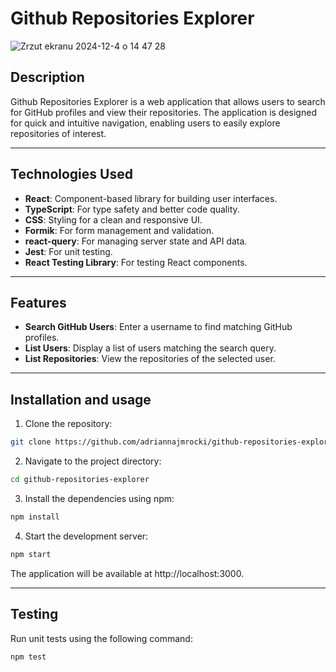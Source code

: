 # Github Repositories Explorer
![Zrzut ekranu 2024-12-4 o 14 47 28](https://github.com/user-attachments/assets/661c3518-0ce5-42b7-8cbf-4327cc893fc9)

## Description
Github Repositories Explorer is a web application that allows users to search for GitHub profiles and view their repositories. The application is designed for quick and intuitive navigation, enabling users to easily explore repositories of interest.

---

## Technologies Used
- **React**: Component-based library for building user interfaces.
- **TypeScript**: For type safety and better code quality.
- **CSS**: Styling for a clean and responsive UI.
- **Formik**: For form management and validation.
- **react-query**: For managing server state and API data.
- **Jest**: For unit testing.
- **React Testing Library**: For testing React components.

---

## Features
- **Search GitHub Users**: Enter a username to find matching GitHub profiles.
- **List Users**: Display a list of users matching the search query.
- **List Repositories**: View the repositories of the selected user.

---

## Installation and usage
1. Clone the repository:
```bash
git clone https://github.com/adriannajmrocki/github-repositories-explorer.git
```
2. Navigate to the project directory:
```bash
cd github-repositories-explorer
```
3. Install the dependencies using npm:
```bash
npm install
```
4. Start the development server:
```bash
npm start
```
The application will be available at http://localhost:3000.

---

## Testing
Run unit tests using the following command:
```bash
npm test
```
